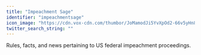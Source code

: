 ```yaml
---
title: "Impeachment Sage"
identifier: "impeachmentsage"
icon_image: "https://cdn.vox-cdn.com/thumbor/JoMamodJi5YvXpOd2-66v5yHn8M=/0x0:1200x800/1820x1213/filters:focal(485x165:677x357):format(webp)/cdn.vox-cdn.com/uploads/chorus_image/image/66160378/1195536279.jpg.0.jpg"
twitter_search_string: ""
---
```

Rules, facts, and news pertaining to US federal impeachment proceedings.
